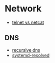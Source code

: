 # Network

* [telnet vs netcat](telnet_vs_netcat.md)

## DNS
* [recursive dns](recursive_dns.md)
* [systemd-resolved](systemd_resolved.md)
